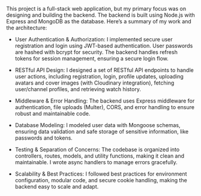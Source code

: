 This project is a full-stack web application, but my primary focus was on designing and building the backend. The backend is built using Node.js with Express and MongoDB as the database. Here’s a summary of my work and the architecture:

* User Authentication & Authorization:
I implemented secure user registration and login using JWT-based authentication. User passwords are hashed with bcrypt for security. The backend handles refresh tokens for session management, ensuring a secure login flow.

* RESTful API Design:
I designed a set of RESTful API endpoints to handle user actions, including registration, login, profile updates, uploading avatars and cover images (with Cloudinary integration), fetching user/channel profiles, and retrieving watch history.

* Middleware & Error Handling:
The backend uses Express middleware for authentication, file uploads (Multer), CORS, and error handling to ensure robust and maintainable code.

* Database Modeling:
I modeled user data with Mongoose schemas, ensuring data validation and safe storage of sensitive information, like passwords and tokens.

* Testing & Separation of Concerns:
The codebase is organized into controllers, routes, models, and utility functions, making it clean and maintainable. I wrote async handlers to manage errors gracefully.

* Scalability & Best Practices:
I followed best practices for environment configuration, modular code, and secure cookie handling, making the backend easy to scale and adapt.
